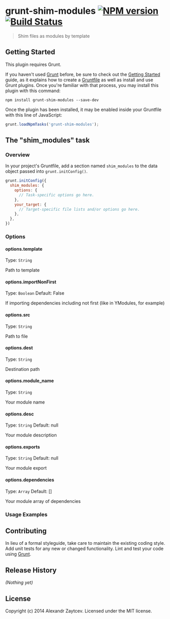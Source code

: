 # grunt-shim-modules [![NPM version](https://badge.fury.io/js/grunt-shim-modules.svg)](http://badge.fury.io/js/grunt-shim-modules) [![Build Status](https://travis-ci.org/13rentgen/grunt-shim-modules.svg?branch=master)](https://travis-ci.org/13rentgen/grunt-shim-modules)

> Shim files as modules by template

## Getting Started
This plugin requires Grunt.

If you haven't used [Grunt](http://gruntjs.com/) before, be sure to check out the [Getting Started](http://gruntjs.com/getting-started) guide, as it explains how to create a [Gruntfile](http://gruntjs.com/sample-gruntfile) as well as install and use Grunt plugins. Once you're familiar with that process, you may install this plugin with this command:

```shell
npm install grunt-shim-modules --save-dev
```

Once the plugin has been installed, it may be enabled inside your Gruntfile with this line of JavaScript:

```js
grunt.loadNpmTasks('grunt-shim-modules');
```

## The "shim_modules" task

### Overview
In your project's Gruntfile, add a section named `shim_modules` to the data object passed into `grunt.initConfig()`.

```js
grunt.initConfig({
  shim_modules: {
    options: {
      // Task-specific options go here.
    },
    your_target: {
      // Target-specific file lists and/or options go here.
    },
  },
})
```

### Options

#### options.template
Type: `String`

Path to template

#### options.importNonFirst
Type: `Boolean`
Default: False

If importing dependencies including not first (like in YModules, for example)

#### options.src
Type: `String`

Path to file

#### options.dest
Type: `String`

Destination path

#### options.module_name
Type: `String`

Your module name

#### options.desc
Type: `String`
Default: null

Your module description

#### options.exports
Type: `String`
Default: null

Your module export

#### options.dependencies
Type: `Array`
Default: []

Your module array of dependencies

### Usage Examples


## Contributing
In lieu of a formal styleguide, take care to maintain the existing coding style. Add unit tests for any new or changed functionality. Lint and test your code using [Grunt](http://gruntjs.com/).

## Release History
_(Nothing yet)_

## License
Copyright (c) 2014 Alexandr Zaytcev. Licensed under the MIT license.
